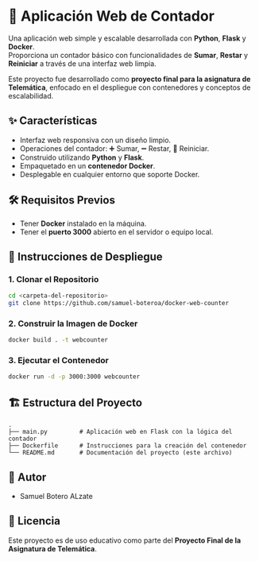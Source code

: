 	
# 🧮 Aplicación Web de Contador

Una aplicación web simple y escalable desarrollada con **Python**, **Flask** y **Docker**.  
Proporciona un contador básico con funcionalidades de **Sumar**, **Restar** y **Reiniciar** a través de una interfaz web limpia.

Este proyecto fue desarrollado como **proyecto final para la asignatura de Telemática**, enfocado en el despliegue con contenedores y conceptos de escalabilidad.

## ✨ Características

- Interfaz web responsiva con un diseño limpio.
- Operaciones del contador: ➕ Sumar, ➖ Restar, 🔄 Reiniciar.
- Construido utilizando **Python** y **Flask**.
- Empaquetado en un **contenedor Docker**.
- Desplegable en cualquier entorno que soporte Docker.

## 🛠️ Requisitos Previos

- Tener **Docker** instalado en la máquina.
- Tener el **puerto 3000** abierto en el servidor o equipo local.

## 🚀 Instrucciones de Despliegue

### 1. Clonar el Repositorio
```bash
cd <carpeta-del-repositorio>
git clone https://github.com/samuel-boteroa/docker-web-counter
```

### 2. Construir la Imagen de Docker
```bash
docker build . -t webcounter 
```

### 3. Ejecutar el Contenedor
```bash
docker run -d -p 3000:3000 webcounter
```


## 🏗️ Estructura del Proyecto

```
.
├── main.py         # Aplicación web en Flask con la lógica del contador
├── Dockerfile      # Instrucciones para la creación del contenedor
└── README.md       # Documentación del proyecto (este archivo)
```

## 👤 Autor

- Samuel Botero ALzate

## 📄 Licencia

Este proyecto es de uso educativo como parte del **Proyecto Final de la Asignatura de Telemática**.

